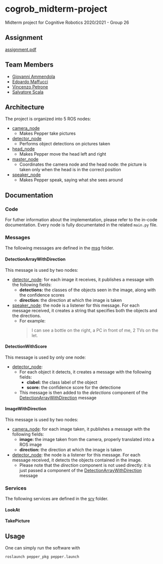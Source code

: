 # cogrob_midterm-project

Midterm project for Cognitive Robotics 2020/2021 - Group 26

## Assignment

[assignment.pdf](assignment.pdf)

## Team Members

* [Giovanni Ammendola](https://github.com/giorge1)
* [Edoardo Maffucci](https://github.com/emaff)
* [Vincenzo Petrone](https://github.com/v8p1197)
* [Salvatore Scala](https://github.com/knowsx2)

## Architecture

The project is organized into 5 ROS nodes:

* [camera_node](pepper_pkg/src/camera_node/main.py)
  * Makes Pepper take pictures
* [detector_node](pepper_pkg/src/detector_node/main.py)
  * Performs object detections on pictures taken 
* [head_node](pepper_pkg/src/head_node/main.py)
  * Makes Pepper move the head left and right
* [master_node](pepper_pkg/src/master_node/main.py)
  * Coordinates the camera node and the head node: the picture is taken only when the head is in the correct position
* [speaker_node](pepper_pkg/src/speaker_node/main.py)
  * Makes Pepper speak, saying what she sees around 

## Documentation

### Code

For futher information about the implementation, please refer to the in-code documentation. Every node is fully documentated in the related `main.py` file.

### Messages

The following messages are defined in the [msg](pepper_msgs/msg) folder.

#### DetectionArrayWithDirection

This message is used by two nodes:

* [detector_node](pepper_pkg/src/detector_node/main.py): for each image it receives, it publishes a message with the following fields:
  * **detections:** the classes of the objects seen in the image, along with the confidence scores
  * **direction:** the direction at which the image is taken
* [speaker_node](pepper_pkg/src/speaker_node/main.py): the node is a listener for this message. For each message received, it creates a string that specifies both the objects and the directions.
  * For example:
    > I can see a bottle on the right, a PC in front of me, 2 TVs on the let.

#### DetectionWithScore

This message is used by only one node:

* [detector_node](pepper_pkg/src/detector_node/main.py):
  * For each object it detects, it creates a message with the following fields:
    * **clabel:** the class label of the object
    * **score:** the confidence score for the detectione
  * This message is then added to the *detections* component of the [DetectionArrayWithDirection](README.md#DetectionArrayWithDirection) message

#### ImageWithDirection

This message is used by two nodes:

* [camera_node](pepper_pkg/src/camera_node/main.py): for each image taken, it publishes a message with the following fields:
  * **image:** the image taken from the camera, properly translated into a ROS image
  * **direction:** the direction at which the image is taken
* [detector_node](pepper_pkg/src/detector_node/main.py): the node is a listener for this message. For each message received, it detects the objects contained in the image.
  * Please note that the *direction* component is not used directly: it is just passed a component of the [DetectionArrayWithDirection](README.md#DetectionArrayWithDirection) message

### Services

The following services are defined in the [srv](pepper_msgs/srv) folder.

#### LookAt

#### TakePicture

## Usage

One can simply run the software with

``` bash
roslaunch pepper_pkg pepper.launch
```
